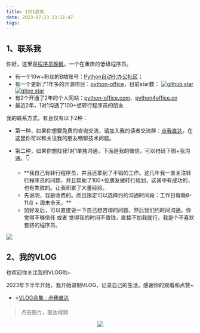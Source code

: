 ```yaml
---
title: 1对1咨询
date: 2023-07-23 23:21:47
tags:
---
```




## 1、联系我



你好，这里是[程序员晚枫](https://space.bilibili.com/1989702333)，一个在重庆的低级程序员。

- 有一个10w+粉丝的B站账号：[Python自动化办公社区](https://space.bilibili.com/259649365)；
- 有一个更新了1年多的开源项目：[python-office](https://github.com/CoderWanFeng/python-office)，目前star数：   <a target="_blank" href='https://github.com/CoderWanFeng/python-office'>
    <img src="https://img.shields.io/github/stars/CoderWanFeng/python-office.svg?style=social" alt="github star"/>
    </a>   	<a target="_blank" href='https://gitee.com/CoderWanFeng/python-office'>
		<img src='https://gitee.com/CoderWanFeng//python-office/badge/star.svg?theme=dark' alt='gitee star'/>
	</a>
 - 有2个开通了2年的个人网站：[python-office.com](https://www.python-office.com/)、[python4office.cn](http://python4office.cn/) 
 - 最近2年，1对1沟通了100+想转行程序员的朋友



我的联系方式，有且仅有以下2种：


- 第一种，如果你想要免费的咨询交流，请加入我的读者交流群：[点我直达](https://mp.weixin.qq.com/s/K2qx_L12n-VIJBIHScPFGQ)。在这里你可以和关注我的朋友畅聊技术问题。

- 第二种，如果你想找我1对1单独沟通，下面是我的微信，可以扫码下图+我沟通。👇
  - **我自己有转行程序员，并且还拿到了不错的工作。这几年我一直关注转行程序员的问题，并且帮助了100+位朋友做转行规划，这其中有成功的，也有失败的。让我积累了大量经验。
  - 先说明，我是收费的。而且限定可以选择约的沟通时间段：工作日每晚8-11点 + 周末全天。**
  - 加好友后，可以直接说一下自己想咨询的问题，然后我们约时间沟通。你觉得不够信任 或者 觉得我的时间不值钱，直接不加我就行，我是个不喜欢套路的程序员。




![](https://python-office-1300615378.cos.ap-chongqing.myqcloud.com/%E5%BE%AE%E4%BF%A1%E4%BA%8C%E7%BB%B4%E7%A0%81.jpg)

## 2、我的VLOG

也欢迎你关注我的VLOG哟~

2023年下半年开始，我开始录制VLOG，记录自己的生活。感谢你的观看和点赞~

- ⭐[VLOG合集 · 点我直达](http://python4office.cn/vlog-all/vlog-all/)


> 点击图片，直达视频

<p align="center" id='【VLOG.01】重庆程序员的周末，从给女朋友做早餐开始'>
    <a target="_blank" href='https://www.bilibili.com/video/BV1mz4y177j1/'>
    <img src="https://vlog-1300615378.cos.ap-chongqing.myqcloud.com/cover/%E3%80%90VLOG.01%E3%80%91%E9%87%8D%E5%BA%86%E7%A8%8B%E5%BA%8F%E5%91%98%E7%9A%84%E5%91%A8%E6%9C%AB%EF%BC%8C%E4%BB%8E%E7%BB%99%E5%A5%B3%E6%9C%8B%E5%8F%8B%E5%81%9A%E6%97%A9%E9%A4%90%E5%BC%80%E5%A7%8B.jpg" />
    </a>   
</p>